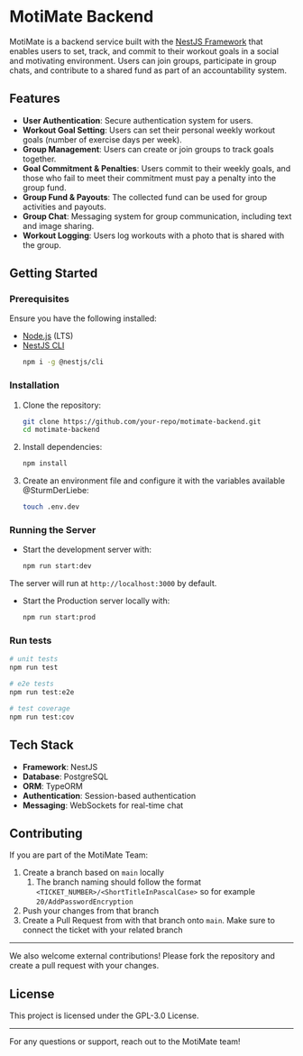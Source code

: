 # MotiMate Backend

MotiMate is a backend service built with the [NestJS Framework](https://nestjs.com/) that enables users to set, track, and commit to their workout goals in a social and motivating environment. Users can join groups, participate in group chats, and contribute to a shared fund as part of an accountability system.

## Features

- **User Authentication**: Secure authentication system for users.
- **Workout Goal Setting**: Users can set their personal weekly workout goals (number of exercise days per week).
- **Group Management**: Users can create or join groups to track goals together.
- **Goal Commitment & Penalties**: Users commit to their weekly goals, and those who fail to meet their commitment must pay a penalty into the group fund.
- **Group Fund & Payouts**: The collected fund can be used for group activities and payouts.
- **Group Chat**: Messaging system for group communication, including text and image sharing.
- **Workout Logging**: Users log workouts with a photo that is shared with the group.

## Getting Started

### Prerequisites

Ensure you have the following installed:

- [Node.js](https://nodejs.org/) (LTS)
- [NestJS CLI](https://docs.nestjs.com/cli/overview)
    ```bash
    npm i -g @nestjs/cli
    ```

### Installation

1. Clone the repository:

    ```sh
    git clone https://github.com/your-repo/motimate-backend.git
    cd motimate-backend
    ```

2. Install dependencies:

    ```sh
    npm install
    ```

3. Create an environment file and configure it with the variables available @SturmDerLiebe:

    ```sh
    touch .env.dev
    ```

### Running the Server

- Start the development server with:

    ```sh
    npm run start:dev
    ```

The server will run at `http://localhost:3000` by default.

- Start the Production server locally with:

    ```sh
    npm run start:prod
    ```

### Run tests

```sh
# unit tests
npm run test

# e2e tests
npm run test:e2e

# test coverage
npm run test:cov
```

## Tech Stack

- **Framework**: NestJS
- **Database**: PostgreSQL
- **ORM**: TypeORM
- **Authentication**: Session-based authentication
- **Messaging**: WebSockets for real-time chat

## Contributing

If you are part of the MotiMate Team:

1. Create a branch based on `main` locally
    1. The branch naming should follow the format `<TICKET_NUMBER>/<ShortTitleInPascalCase>` so for example `20/AddPasswordEncryption`
2. Push your changes from that branch
3. Create a Pull Request from with that branch onto `main`. Make sure to connect the ticket with your related branch

---

We also welcome external contributions! Please fork the repository and create a pull request with your changes.

## License

This project is licensed under the GPL-3.0 License.

---

For any questions or support, reach out to the MotiMate team!
